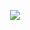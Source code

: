 <p align='center'>
  <img src='https://github-readme-stats.vercel.app/api/top-langs/?username=ATX834&theme=blue-green' />
</p>
